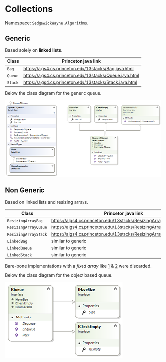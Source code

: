 # Collections

Namespace: `SedgewickWayne.Algorithms`.

## Generic
Based solely on **linked lists**.

Class | Princeton java link
--- | ---
`Bag` | https://algs4.cs.princeton.edu/13stacks/Bag.java.html
`Queue` | https://algs4.cs.princeton.edu/13stacks/Queue.java.html
 `Stack` | https://algs4.cs.princeton.edu/13stacks/Stack.java.html

Below the class diagram for the generic queue.

![](IQueue{T}.png)

## Non Generic
Based on linked lists and resizing arrays.

Class | Princeton java link
--- | ---
`ResizingArrayBag` | https://algs4.cs.princeton.edu/13stacks/ResizingArrayBag.java.html
`ResizingArrayQueue` | https://algs4.cs.princeton.edu/13stacks/ResizingArrayQueue.java.html
`ResizingArrayStack` | https://algs4.cs.princeton.edu/13stacks/ResizingArrayStack.java.html
`LinkedBag` | similar to generic
`LinkedQueue` | similar to generic
`LinkedStack` | similar to generic

Bare-bone implementations with a _fixed array_ like [1] & [2] were discarded.

Below the class diagram for the object based queue.

![](IQueue.png)

[1]: https://algs4.cs.princeton.edu/13stacks/FixedCapacityStackOfStrings.java.html
[2]: https://algs4.cs.princeton.edu/13stacks/FixedCapacityStack.java.html

        
      
      

               
             
             